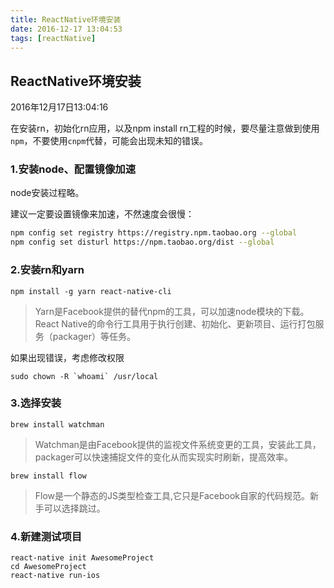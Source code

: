 ```yaml
---
title: ReactNative环境安装
date: 2016-12-17 13:04:53
tags: [reactNative]
---
```


## ReactNative环境安装
2016年12月17日13:04:16

在安装rn，初始化rn应用，以及npm install rn工程的时候，要尽量注意做到使用`npm`，不要使用`cnpm`代替，可能会出现未知的错误。

### 1.安装node、配置镜像加速

node安装过程略。

建议一定要设置镜像来加速，不然速度会很慢：

```bash
npm config set registry https://registry.npm.taobao.org --global
npm config set disturl https://npm.taobao.org/dist --global
```

### 2.安装rn和yarn

```
npm install -g yarn react-native-cli
```

> Yarn是Facebook提供的替代npm的工具，可以加速node模块的下载。React Native的命令行工具用于执行创建、初始化、更新项目、运行打包服务（packager）等任务。

如果出现错误，考虑修改权限

```
sudo chown -R `whoami` /usr/local
```

### 3.选择安装

```
brew install watchman
```

> Watchman是由Facebook提供的监视文件系统变更的工具，安装此工具，packager可以快速捕捉文件的变化从而实现实时刷新，提高效率。

```
brew install flow
```

> Flow是一个静态的JS类型检查工具,它只是Facebook自家的代码规范。新手可以选择跳过。

### 4.新建测试项目

```
react-native init AwesomeProject
cd AwesomeProject
react-native run-ios
```

